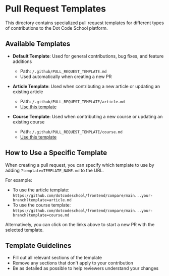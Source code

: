 # Pull Request Templates

This directory contains specialized pull request templates for different types of contributions to the Dot Code School platform.

## Available Templates

- **Default Template**: Used for general contributions, bug fixes, and feature additions

  - Path: `/.github/PULL_REQUEST_TEMPLATE.md`
  - Used automatically when creating a new PR

- **Article Template**: Used when contributing a new article or updating an existing article

  - Path: `/.github/PULL_REQUEST_TEMPLATE/article.md`
  - [Use this template](https://github.com/dotcodeschool/frontend/compare/main...main?template=article.md)

- **Course Template**: Used when contributing a new course or updating an existing course
  - Path: `/.github/PULL_REQUEST_TEMPLATE/course.md`
  - [Use this template](https://github.com/dotcodeschool/frontend/compare/main...main?template=course.md)

## How to Use a Specific Template

When creating a pull request, you can specify which template to use by adding `?template=TEMPLATE_NAME.md` to the URL.

For example:

- To use the article template: `https://github.com/dotcodeschool/frontend/compare/main...your-branch?template=article.md`
- To use the course template: `https://github.com/dotcodeschool/frontend/compare/main...your-branch?template=course.md`

Alternatively, you can click on the links above to start a new PR with the selected template.

## Template Guidelines

- Fill out all relevant sections of the template
- Remove any sections that don't apply to your contribution
- Be as detailed as possible to help reviewers understand your changes
